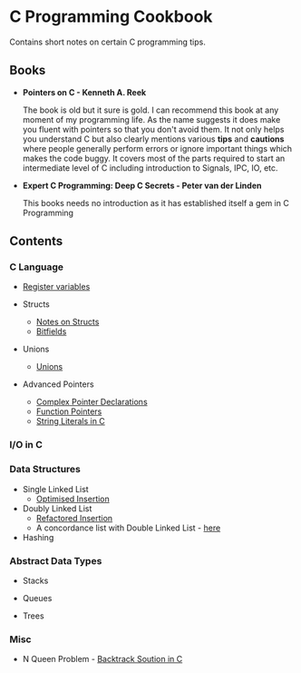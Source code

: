 # C Programming Cookbook

Contains short notes on certain C programming tips.

## Books

- **Pointers on C - Kenneth A. Reek** <p>
The book is old but it sure is gold. I can recommend this book at any moment of my programming life. As the name suggests it does make you fluent with pointers so that you don't avoid them. It not only helps you understand C but also clearly mentions various **tips** and **cautions** where people generally perform errors or ignore important things which makes the code buggy. It covers most of the parts required to start an intermediate level of C including introduction to Signals, IPC, IO, etc. 
	
- **Expert C Programming: Deep C Secrets - Peter van der Linden** <p>
	This books needs no introduction as it has established itself a gem in C Programming

## Contents

### C Language

- [Register variables](./Misc/registers.md)

- Structs
	- [Notes on Structs](./Structs/struct.md)
	- [Bitfields](./Structs/bitfields.md)

- Unions
	- [Unions](./Unions/unions.md)

- Advanced Pointers
	- [Complex Pointer Declarations](./Pointers/adv-pointer-expressions.md)
	- [Function Pointers](./Pointers/function-pointers.md)
	- [String Literals in C](./Pointers/string-literals.md)      

### I/O in C


### Data Structures

- Single Linked List
	- [Optimised Insertion](./Data%20Structures/singleLinkList.md)
- Doubly Linked List
	- [Refactored Insertion](./Data%20Structures/doubleLinkList.md)
	- A concordance list with Double Linked List - [here](./Data%20Structures/concList.md)
- Hashing

### Abstract Data Types

- Stacks

- Queues

- Trees 

### Misc
- N Queen Problem - [Backtrack Soution in C](./Misc/n-queens-problem-backtrack.c) 
